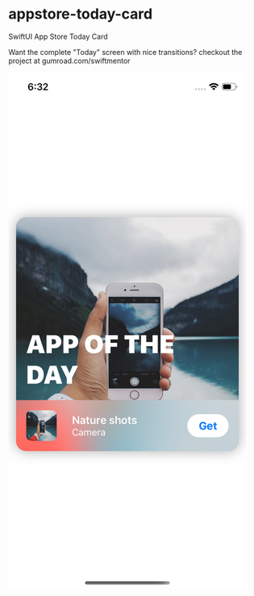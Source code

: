 # appstore-today-card
SwiftUI App Store Today Card

Want the complete "Today" screen with nice transitions?
checkout the project at gumroad.com/swiftmentor

![Screenshot](/screenshot.png)
